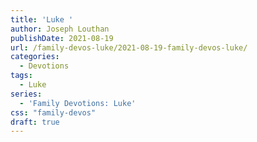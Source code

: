 ```yaml
---
title: 'Luke '
author: Joseph Louthan
publishDate: 2021-08-19
url: /family-devos-luke/2021-08-19-family-devos-luke/
categories:
  - Devotions
tags:
  - Luke
series:
  - 'Family Devotions: Luke'
css: "family-devos"
draft: true
---
```

